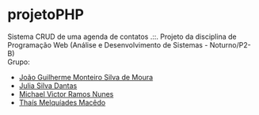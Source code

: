 # projetoPHP
Sistema CRUD de uma agenda de contatos .::. Projeto da disciplina de Programação Web (Análise e Desenvolvimento de Sistemas - Noturno/P2-B)
<br>
Grupo: <ul>
<li> <a href="https://github.com/JParaibano">João Guilherme Monteiro Silva de Moura</a> </li> 
<li> <a href="https://github.com/Julia21dantas">Julia Silva Dantas</a> </li> 
<li> <a href="https://github.com/Maicolvictor">Michael Victor Ramos Nunes</a> </li> 
<li> <a href="https://github.com/tmelquiades">Thaís Melquíades Macêdo</a> </li> 
</ul>
